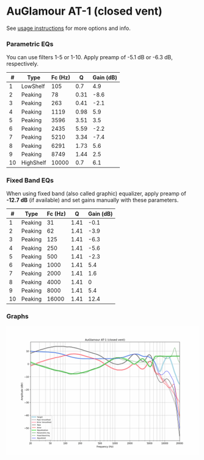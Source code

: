 # AuGlamour AT-1 (closed vent)
See [usage instructions](https://github.com/jaakkopasanen/AutoEq#usage) for more options and info.

### Parametric EQs
You can use filters 1-5 or 1-10. Apply preamp of -5.1 dB or -6.3 dB, respectively.

|   # | Type      |   Fc (Hz) |    Q |   Gain (dB) |
|-----|-----------|-----------|------|-------------|
|   1 | LowShelf  |       105 | 0.7  |         4.9 |
|   2 | Peaking   |        78 | 0.31 |        -8.6 |
|   3 | Peaking   |       263 | 0.41 |        -2.1 |
|   4 | Peaking   |      1119 | 0.98 |         5.9 |
|   5 | Peaking   |      3596 | 3.51 |         3.5 |
|   6 | Peaking   |      2435 | 5.59 |        -2.2 |
|   7 | Peaking   |      5210 | 3.34 |        -7.4 |
|   8 | Peaking   |      6291 | 1.73 |         5.6 |
|   9 | Peaking   |      8749 | 1.44 |         2.5 |
|  10 | HighShelf |     10000 | 0.7  |         6.1 |

### Fixed Band EQs
When using fixed band (also called graphic) equalizer, apply preamp of **-12.7 dB** (if available) and set gains manually with these parameters.

|   # | Type    |   Fc (Hz) |    Q |   Gain (dB) |
|-----|---------|-----------|------|-------------|
|   1 | Peaking |        31 | 1.41 |        -0.1 |
|   2 | Peaking |        62 | 1.41 |        -3.9 |
|   3 | Peaking |       125 | 1.41 |        -6.3 |
|   4 | Peaking |       250 | 1.41 |        -5.6 |
|   5 | Peaking |       500 | 1.41 |        -2.3 |
|   6 | Peaking |      1000 | 1.41 |         5.4 |
|   7 | Peaking |      2000 | 1.41 |         1.6 |
|   8 | Peaking |      4000 | 1.41 |         0   |
|   9 | Peaking |      8000 | 1.41 |         5.4 |
|  10 | Peaking |     16000 | 1.41 |        12.4 |

### Graphs
![](./AuGlamour%20AT-1%20(closed%20vent).png)
